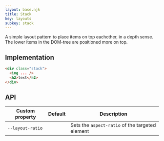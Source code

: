 ```yaml
---
layout: base.njk
title: Stack
key: layouts
subkey: stack
---
```


A simple layout pattern to place items on top eachother, in a depth sense. The lower items in the DOM-tree are positioned more on top.

## Implementation

```html
<div class="stack">
  <img ... />
  <h2>text</h2>
</div>
```

## API

<div>
  <table>
    <thead>
      <tr><th>Custom property</th><th>Default</th><th>Description</th></tr>
    </thead>
    <tbody>
      <tr><td><code>--layout-ratio</code></td><td></td><td>Sets the <code>aspect-ratio</code> of the targeted element</tr>
    </tbody>
  </table>
</div>
